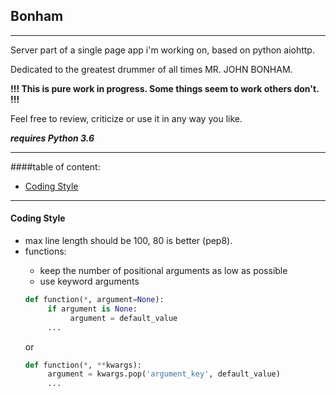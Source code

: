 Bonham
---
---
Server part of a single page app i'm working on, based on python aiohttp.

Dedicated to the greatest drummer of all times MR. JOHN BONHAM.

**!!! This is pure work in progress. Some things seem to work others don't. !!!** 

Feel free to review, criticize or use it in any way you like.

***requires Python 3.6***

---
####table of content:  
- [Coding Style](#coding-style)
---

#### <a name="coding-style" />Coding Style
- max line length should be 100, 80 is better (pep8).
- functions:
   - keep the number of positional arguments as low as possible
   - use keyword arguments
    ```python
    def function(*, argument=None):
         if argument is None:
              argument = default_value
         ...
    ```
    or
    ```python
    def function(*, **kwargs):
         argument = kwargs.pop('argument_key', default_value)
         ...
    ```


